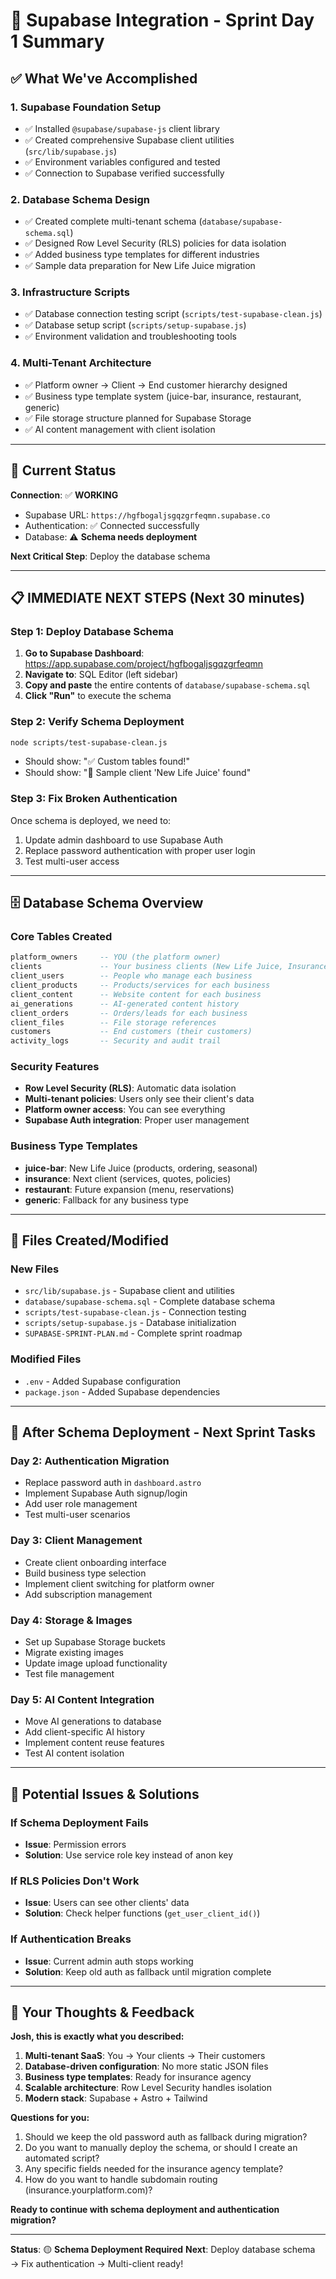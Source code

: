 # 🚀 Supabase Integration - Sprint Day 1 Summary

## ✅ **What We've Accomplished**

### **1. Supabase Foundation Setup**
- ✅ Installed `@supabase/supabase-js` client library
- ✅ Created comprehensive Supabase client utilities (`src/lib/supabase.js`)
- ✅ Environment variables configured and tested
- ✅ Connection to Supabase verified successfully

### **2. Database Schema Design**
- ✅ Created complete multi-tenant schema (`database/supabase-schema.sql`)
- ✅ Designed Row Level Security (RLS) policies for data isolation
- ✅ Added business type templates for different industries
- ✅ Sample data preparation for New Life Juice migration

### **3. Infrastructure Scripts**
- ✅ Database connection testing script (`scripts/test-supabase-clean.js`)
- ✅ Database setup script (`scripts/setup-supabase.js`)
- ✅ Environment validation and troubleshooting tools

### **4. Multi-Tenant Architecture**
- ✅ Platform owner → Client → End customer hierarchy designed
- ✅ Business type template system (juice-bar, insurance, restaurant, generic)
- ✅ File storage structure planned for Supabase Storage
- ✅ AI content management with client isolation

---

## 🎯 **Current Status**

**Connection**: ✅ **WORKING**
- Supabase URL: `https://hgfbogaljsgqzgrfeqmn.supabase.co`
- Authentication: ✅ Connected successfully
- Database: ⚠️ **Schema needs deployment**

**Next Critical Step**: Deploy the database schema

---

## 📋 **IMMEDIATE NEXT STEPS (Next 30 minutes)**

### **Step 1: Deploy Database Schema**
1. **Go to Supabase Dashboard**: https://app.supabase.com/project/hgfbogaljsgqzgrfeqmn
2. **Navigate to**: SQL Editor (left sidebar)
3. **Copy and paste** the entire contents of `database/supabase-schema.sql`
4. **Click "Run"** to execute the schema

### **Step 2: Verify Schema Deployment**
```bash
node scripts/test-supabase-clean.js
```
- Should show: "✅ Custom tables found!"
- Should show: "🧪 Sample client 'New Life Juice' found"

### **Step 3: Fix Broken Authentication**
Once schema is deployed, we need to:
1. Update admin dashboard to use Supabase Auth
2. Replace password authentication with proper user login
3. Test multi-user access

---

## 🗄️ **Database Schema Overview**

### **Core Tables Created**
```sql
platform_owners     -- YOU (the platform owner)
clients             -- Your business clients (New Life Juice, Insurance Agency)
client_users        -- People who manage each business
client_products     -- Products/services for each business
client_content      -- Website content for each business
ai_generations      -- AI-generated content history
client_orders       -- Orders/leads for each business
client_files        -- File storage references
customers           -- End customers (their customers)
activity_logs       -- Security and audit trail
```

### **Security Features**
- **Row Level Security (RLS)**: Automatic data isolation
- **Multi-tenant policies**: Users only see their client's data
- **Platform owner access**: You can see everything
- **Supabase Auth integration**: Proper user management

### **Business Type Templates**
- **juice-bar**: New Life Juice (products, ordering, seasonal)
- **insurance**: Next client (services, quotes, policies)
- **restaurant**: Future expansion (menu, reservations)
- **generic**: Fallback for any business type

---

## 🔧 **Files Created/Modified**

### **New Files**
- `src/lib/supabase.js` - Supabase client and utilities
- `database/supabase-schema.sql` - Complete database schema
- `scripts/test-supabase-clean.js` - Connection testing
- `scripts/setup-supabase.js` - Database initialization
- `SUPABASE-SPRINT-PLAN.md` - Complete sprint roadmap

### **Modified Files**
- `.env` - Added Supabase configuration
- `package.json` - Added Supabase dependencies

---

## 🎯 **After Schema Deployment - Next Sprint Tasks**

### **Day 2: Authentication Migration**
- Replace password auth in `dashboard.astro`
- Implement Supabase Auth signup/login
- Add user role management
- Test multi-user scenarios

### **Day 3: Client Management**
- Create client onboarding interface
- Build business type selection
- Implement client switching for platform owner
- Add subscription management

### **Day 4: Storage & Images**
- Set up Supabase Storage buckets
- Migrate existing images
- Update image upload functionality
- Test file management

### **Day 5: AI Content Integration**
- Move AI generations to database
- Add client-specific AI history
- Implement content reuse features
- Test AI content isolation

---

## 🚨 **Potential Issues & Solutions**

### **If Schema Deployment Fails**
- **Issue**: Permission errors
- **Solution**: Use service role key instead of anon key

### **If RLS Policies Don't Work**
- **Issue**: Users can see other clients' data
- **Solution**: Check helper functions (`get_user_client_id()`)

### **If Authentication Breaks**
- **Issue**: Current admin auth stops working
- **Solution**: Keep old auth as fallback until migration complete

---

## 💭 **Your Thoughts & Feedback**

**Josh, this is exactly what you described:**
1. **Multi-tenant SaaS**: You → Your clients → Their customers
2. **Database-driven configuration**: No more static JSON files
3. **Business type templates**: Ready for insurance agency
4. **Scalable architecture**: Row Level Security handles isolation
5. **Modern stack**: Supabase + Astro + Tailwind

**Questions for you:**
1. Should we keep the old password auth as fallback during migration?
2. Do you want to manually deploy the schema, or should I create an automated script?
3. Any specific fields needed for the insurance agency template?
4. How do you want to handle subdomain routing (insurance.yourplatform.com)?

**Ready to continue with schema deployment and authentication migration?**

---

**Status**: 🟡 **Schema Deployment Required**
**Next**: Deploy database schema → Fix authentication → Multi-client ready!
